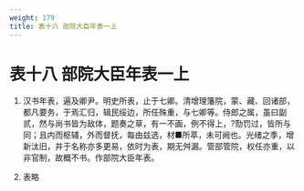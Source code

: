 ```yaml
---
weight: 179
title: 表十八 部院大臣年表一上
---
```


# 表十八 部院大臣年表一上

1. <span id="表十八_部院大臣年表一上-1"></span>
汉书年表，遍及卿尹。明史所表，止于七卿。清增理籓院，蒙、藏、回诸部，都凡要务，于焉汇归，辑民绥边，所任殊重，与七卿等。侍郎之属，虽曰副贰，然与尚书皆为敌体，题奏之草，有一不画，例不得上，?勚罚过，皆所与同；且内而枢辅，外而督抚，每由兹选，材■所萃，未可阙也。光绪之季，增新汰旧，并于名称亦多更易，依时为表，期无舛漏。管部管院，权任亦重，以非官制，故概不书。作部院大臣年表。

2. <span id="表十八_部院大臣年表一上-2"></span>
表略

